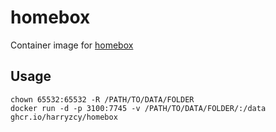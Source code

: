 # homebox

Container image for [homebox](https://github.com/sysadminsmedia/homebox)

## Usage

```shell
chown 65532:65532 -R /PATH/TO/DATA/FOLDER
docker run -d -p 3100:7745 -v /PATH/TO/DATA/FOLDER/:/data ghcr.io/harryzcy/homebox
```
